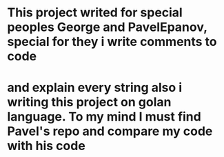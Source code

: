 # This project writed for special peoples George and PavelEpanov, special for they i write comments to code
# and explain every string also i writing this project on golan language. To my mind I must find Pavel's repo and compare my code with his code